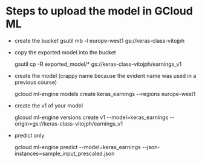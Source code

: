 # Steps to upload the model in GCloud ML 

- create the bucket 
    gsutil mb -l europe-west1 gs://keras-class-vitojph

- copy the exported model into the bucket 

    gsutil cp -R exported_model/* gs://keras-class-vitojph/earnings_v1

- create the model (crappy name because the evident name was used in a previous course)

    gcloud ml-engine models create keras_earnings --regions europe-west1

- create the v1 of your model

    glcoud ml-engine versions create v1 --model=keras_earnings --origin=gs://keras-class-vitojph/earnings_v1

- predict only

    gcloud ml-engine predict --model=keras_earnings --json-instances=sample_input_prescaled.json


